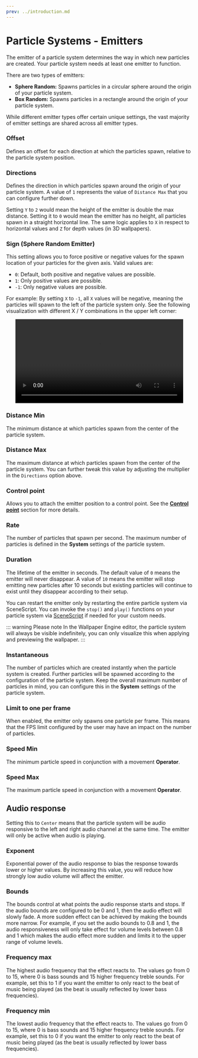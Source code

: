 ```yaml
---
prev: ../introduction.md
---
```


# Particle Systems - Emitters

The emitter of a particle system determines the way in which new particles are created. Your particle system needs at least one emitter to function.

There are two types of emitters:

* **Sphere Random:** Spawns particles in a circular sphere around the origin of your particle system.
* **Box Random:** Spawns particles in a rectangle around the origin of your particle system.

While different emitter types offer certain unique settings, the vast majority of emitter settings are shared across all emitter types.

### Offset

Defines an offset for each direction at which the particles spawn, relative to the particle system position.

### Directions

Defines the direction in which particles spawn around the origin of your particle system. A value of `1` represents the value of `Distance Max` that you can configure further down.

Setting `Y` to `2` would mean the height of the emitter is double the max distance. Setting it to `0` would mean the emitter has no height, all particles spawn in a straight horizontal line. The same logic applies to `X` in respect to horizontal values and `Z` for depth values (in 3D wallpapers).

### Sign (Sphere Random Emitter)

This setting allows you to force positive or negative values for the spawn location of your particles for the given axis. Valid values are:

* `0`: Default, both positive and negative values are possible.
* `1`: Only positive values are possible.
* `-1`: Only negative values are possible.

For example: By setting `X` to `-1`, all `X` values will be negative, meaning the particles will spawn to the left of the particle system only. See the following visualization with different X / Y combinations in the upper left corner:

<video width="90%" style="margin:0 auto;display:block;" controls loop autoplay>
  <source src="/videos/particle_system_sign.mp4" type="video/mp4">
  Your browser does not support the video tag.
</video>

### Distance Min

The minimum distance at which particles spawn from the center of the particle system.

### Distance Max

The maximum distance at which particles spawn from the center of the particle system. You can further tweak this value by adjusting the multiplier in the `Directions` option above.

### Control point

Allows you to attach the emitter position to a control point. See the [**Control point**](/en/scene/particles/component/control_point.html) section for more details.

### Rate

The number of particles that spawn per second. The maximum number of particles is defined in the **System** settings of the particle system.

### Duration

The lifetime of the emitter in seconds. The default value of `0` means the emitter will never disappear. A value of `10` means the emitter will stop emitting new particles after 10 seconds but existing particles will continue to exist until they disappear according to their setup.

You can restart the emitter only by restarting the entire particle system via SceneScript. You can invoke the `stop()` and `play()` functions on your particle system via [SceneScript](en/scene/scenescript/reference/class/IParticleSystem.html) if needed for your custom needs.

::: warning Please note
In the Wallpaper Engine editor, the particle system will always be visible indefinitely, you can only visualize this when applying and previewing the wallpaper.
:::

### Instantaneous

The number of particles which are created instantly when the particle system is created. Further particles will be spawned according to the configuration of the particle system. Keep the overall maximum number of particles in mind, you can configure this in the **System** settings of the particle system.

### Limit to one per frame

When enabled, the emitter only spawns one particle per frame. This means that the FPS limit configured by the user may have an impact on the number of particles.

### Speed Min

The minimum particle speed in conjunction with a movement **Operator**.

### Speed Max

The maximum particle speed in conjunction with a movement **Operator**.

## Audio response

Setting this to `Center` means that the particle system will be audio responsive to the left and right audio channel at the same time. The emitter will only be active when audio is playing.

### Exponent

Exponential power of the audio response to bias the response towards lower or higher values. By increasing this value, you will reduce how strongly low audio volume will affect the emitter.

### Bounds

The bounds control at what points the audio response starts and stops. If the audio bounds are configured to be 0 and 1, then the audio effect will slowly fade. A more sudden effect can be achieved by making the bounds more narrow. For example, if you set the audio bounds to 0.8 and 1, the audio responsiveness will only take effect for volume levels between 0.8 and 1 which makes the audio effect more sudden and limits it to the upper range of volume levels.

### Frequency max

The highest audio frequency that the effect reacts to. The values go from 0 to 15, where 0 is bass sounds and 15 higher frequency treble sounds. For example, set this to 1 if you want the emitter to only react to the beat of music being played (as the beat is usually reflected by lower bass frequencies).

### Frequency min

The lowest audio frequency that the effect reacts to. The values go from 0 to 15, where 0 is bass sounds and 15 higher frequency treble sounds. For example, set this to 0 if you want the emitter to only react to the beat of music being played (as the beat is usually reflected by lower bass frequencies).